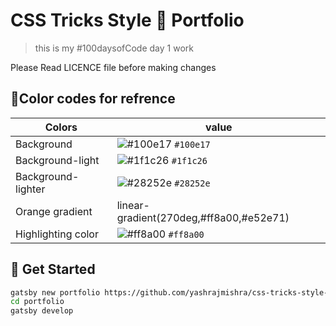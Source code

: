 # CSS Tricks Style 💅 Portfolio

> this is my #100daysofCode day 1 work

Please Read LICENCE file before making changes

## 🌈Color codes for refrence

| Colors             | value                                                              |
| ------------------ | ------------------------------------------------------------------ |
| Background         | ![#100e17](https://via.placeholder.com/10/100e17?text=+) `#100e17` |
| Background-light   | ![#1f1c26](https://via.placeholder.com/10/1f1c26?text=+) `#1f1c26` |
| Background-lighter | ![#28252e](https://via.placeholder.com/10/28252e?text=+) `#28252e` |
| Orange gradient    | linear-gradient(270deg,#ff8a00,#e52e71)                            |
| Highlighting color | ![#ff8a00](https://via.placeholder.com/10/ff8a00?text=+) `#ff8a00` |

## 📐 Get Started

```bash
gatsby new portfolio https://github.com/yashrajmishra/css-tricks-style-portfolio.git
cd portfolio
gatsby develop
```
